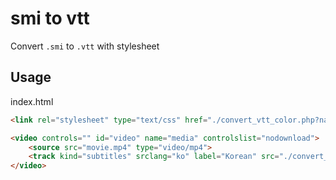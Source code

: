 # smi to vtt
Convert `.smi` to `.vtt` with stylesheet

## Usage

index.html
``` html
<link rel="stylesheet" type="text/css" href="./convert_vtt_color.php?name=movie.smi">

<video controls="" id="video" name="media" controlslist="nodownload">
    <source src="movie.mp4" type="video/mp4">
    <track kind="subtitles" srclang="ko" label="Korean" src="./convert_vtt.php?name=movie.smi" default>
</video>
```